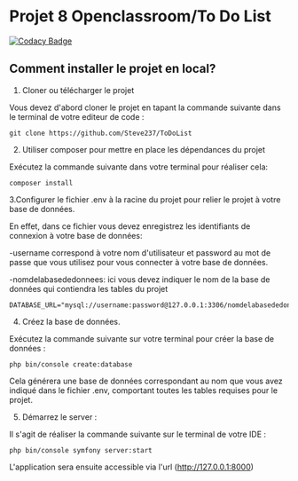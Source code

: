 # Projet 8 Openclassroom/To Do List

[![Codacy Badge](https://api.codacy.com/project/badge/Grade/aeb651c7845c4a84be4602db546153db)](https://app.codacy.com/gh/Steve237/ToDoList?utm_source=github.com&utm_medium=referral&utm_content=Steve237/ToDoList&utm_campaign=Badge_Grade)

## Comment installer le projet en local?

1. Cloner ou télécharger le projet

Vous devez d'abord cloner le projet en tapant la commande suivante dans le terminal de votre editeur de code :

```
git clone https://github.com/Steve237/ToDoList
```

2. Utiliser composer pour mettre en place les dépendances du projet

Exécutez la commande suivante dans votre terminal pour réaliser cela:

```
composer install
```

3.Configurer le fichier .env à la racine du projet pour relier le projet à votre base de données.

En effet, dans ce fichier vous devez enregistrez les identifiants de connexion à votre base de données:

-username correspond à votre nom d'utilisateur et password au mot de passe que vous utilisez pour vous connecter à votre base de données.

-nomdelabasededonnees: ici vous devez indiquer le nom de la base de données qui contiendra les tables du projet

```
DATABASE_URL="mysql://username:password@127.0.0.1:3306/nomdelabasededonnees"
```
4. Créez la base de données.

Exécutez la commande suivante sur votre terminal pour créer la base de données :

```
php bin/console create:database
```
Cela générera une base de données correspondant au nom que vous avez indiqué dans le fichier .env, comportant toutes les tables requises pour le projet.

5) Démarrez le server :

Il s'agit de réaliser la commande suivante sur le terminal de votre IDE : 

```
php bin/console symfony server:start
```
L'application sera ensuite accessible via l'url (http://127.0.0.1:8000)
